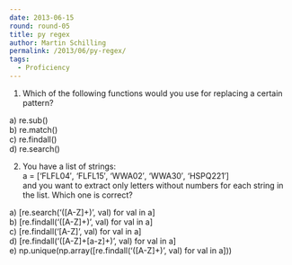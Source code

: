 ```yaml
---
date: 2013-06-15
round: round-05
title: py regex
author: Martin Schilling
permalink: /2013/06/py-regex/
tags:
  - Proficiency
---
```

1. Which of the following functions would you use for replacing a certain pattern?

a) re.sub()  
b) re.match()  
c) re.findall()  
d) re.search()

2. You have a list of strings:  
a = [&#8216;FLFL04&#8242;, &#8216;FLFL15&#8242;, &#8216;WWA02&#8242;, &#8216;WWA30&#8242;, &#8216;HSPQ221&#8242;]  
and you want to extract only letters without numbers for each string in the list. Which one is correct?

a) [re.search(&#8216;([A-Z]+)&#8217;, val) for val in a]  
b) [re.findall(&#8216;([A-Z]+)&#8217;, val) for val in a]  
c) [re.findall(&#8216;[A-Z]&#8217;, val) for val in a]  
d) [re.findall(&#8216;([A-Z]+[a-z]+)&#8217;, val) for val in a]  
e) np.unique(np.array([re.findall(&#8216;([A-Z]+)&#8217;, val) for val in a]))
